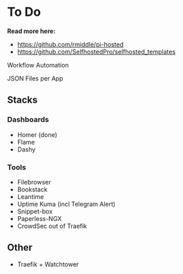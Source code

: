 # To Do
**Read more here:**
* https://github.com/rmiddle/pi-hosted
* https://github.com/SelfhostedPro/selfhosted_templates

Workflow Automation

JSON Files per App

## Stacks
### Dashboards
- Homer (done)
- Flame
- Dashy
### Tools
- Filebrowser
- Bookstack
- Leantime
- Uptime Kuma (incl Telegram Alert)
- Snippet-box
- Paperless-NGX
- CrowdSec out of Traefik
## Other
- Traefik + Watchtower

